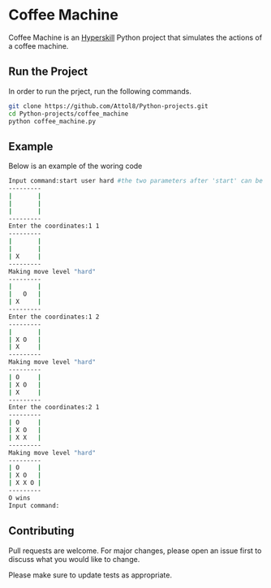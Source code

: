 # Coffee Machine

Coffee Machine is an [Hyperskill](https://hyperskill.org/projects/68?goal=391) Python project that simulates the actions of a coffee machine.

## Run the Project

In order to run the prject, run the following commands.

```bash
git clone https://github.com/Attol8/Python-projects.git
cd Python-projects/coffee_machine
python coffee_machine.py
```
## Example

Below is an example of the woring code

```bash
Input command:start user hard #the two parameters after 'start' can be 'user', 'easy', 'medium' or 'hard'. 'user' lets the human inputs coordinates
---------
|       |
|       |
|       |
---------
Enter the coordinates:1 1
---------
|       |
|       |
| X     |
---------
Making move level "hard"
---------
|       |
|   O   |
| X     |
---------
Enter the coordinates:1 2
---------
|       |
| X O   |
| X     |
---------
Making move level "hard"
---------
| O     |
| X O   |
| X     |
---------
Enter the coordinates:2 1
---------
| O     |
| X O   |
| X X   |
---------
Making move level "hard"
---------
| O     |
| X O   |
| X X O |
---------
O wins
Input command:
```

## Contributing
Pull requests are welcome. For major changes, please open an issue first to discuss what you would like to change.

Please make sure to update tests as appropriate.